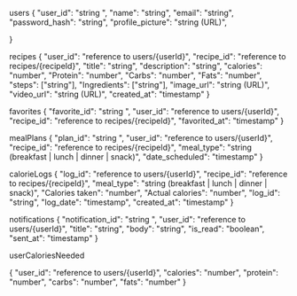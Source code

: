 

 users
{
  "user_id": "string ",
  "name": "string",
  "email": "string",
  "password_hash": "string",
  "profile_picture": "string (URL)",
  
}
 
 recipes
{
  "user_id": "reference to users/{userId}",
  "recipe_id": "reference to recipes/{recipeId}",
  "title": "string",
  "description": "string",
  "calories": "number",
  "Protein": "number",
  "Carbs": "number",
  "Fats": "number",
  "steps": ["string"],
  "Ingredients": ["string"],
  "image_url": "string (URL)",
  "video_url": "string (URL)",
  "created_at": "timestamp"
}

 favorites
{
  "favorite_id": "string ",
  "user_id": "reference to users/{userId}",
  "recipe_id": "reference to recipes/{recipeId}",
  "favorited_at": "timestamp"
}

 mealPlans
{
 "plan_id": "string ",
  "user_id": "reference to users/{userId}",
  "recipe_id": "reference to recipes/{recipeId}",
  "meal_type": "string (breakfast | lunch | dinner | snack)",
  "date_scheduled": "timestamp"
}

 calorieLogs
{
  "log_id": "reference to users/{userId}",
  "recipe_id": "reference to recipes/{recipeId}",
  "meal_type": "string (breakfast | lunch | dinner | snack)",
  "Calories taken": "number",
  "Actual calories": "number",
  "log_id": "string",
  "log_date": "timestamp",
  "created_at": "timestamp"
}

 notifications
{
 "notification_id": "string ",
  "user_id": "reference to users/{userId}",
  "title": "string",
  "body": "string",
  "is_read": "boolean",
  "sent_at": "timestamp"
}

 userCaloriesNeeded

{
  "user_id": "reference to users/{userId}",
  "calories": "number",
  "protein": "number",
  "carbs": "number",
  "fats": "number"
}
